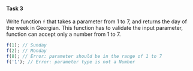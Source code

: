 #### Task 3

Write function `f` that takes a parameter from 1 to 7, and returns the day of the week in Georgian. This function has to validate the input parameter, function can accept only a number from 1 to 7.



```js
f(1); // Sunday
f(2); // Monday
f(8); // Error: parameter should be in the range of 1 to 7
f('1'); // Error: parameter type is not a Number
```

